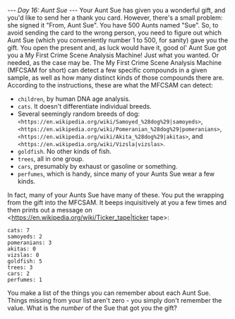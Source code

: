*--- Day 16: Aunt Sue ---*
Your Aunt Sue has given you a wonderful gift, and you'd like to send her a thank you card.  However, there's a small problem: she signed it "From, Aunt Sue".
You have 500 Aunts named "Sue".
So, to avoid sending the card to the wrong person, you need to figure out which Aunt Sue (which you conveniently number 1 to 500, for sanity) gave you the gift.  You open the present and, as luck would have it, good ol' Aunt Sue got you a My First Crime Scene Analysis Machine!  Just what you wanted.  Or needed, as the case may be.
The My First Crime Scene Analysis Machine (MFCSAM for short) can detect a few specific compounds in a given sample, as well as how many distinct kinds of those compounds there are. According to the instructions, these are what the MFCSAM can detect:

- `children`, by human DNA age analysis.
- `cats`.  It doesn't differentiate individual breeds.
- Several seemingly random breeds of dog: `<https://en.wikipedia.org/wiki/Samoyed_%28dog%29|samoyeds>`, `<https://en.wikipedia.org/wiki/Pomeranian_%28dog%29|pomeranians>`, `<https://en.wikipedia.org/wiki/Akita_%28dog%29|akitas>`, and `<https://en.wikipedia.org/wiki/Vizsla|vizslas>`.
- `goldfish`.  No other kinds of fish.
- `trees`, all in one group.
- `cars`, presumably by exhaust or gasoline or something.
- `perfumes`, which is handy, since many of your Aunts Sue wear a few kinds.

In fact, many of your Aunts Sue have many of these.  You put the wrapping from the gift into the MFCSAM.  It beeps inquisitively at you a few times and then prints out a message on <https://en.wikipedia.org/wiki/Ticker_tape|ticker tape>:
```children: 3
cats: 7
samoyeds: 2
pomeranians: 3
akitas: 0
vizslas: 0
goldfish: 5
trees: 3
cars: 2
perfumes: 1
```
You make a list of the things you can remember about each Aunt Sue.  Things missing from your list aren't zero - you simply don't remember the value.
What is the _number_ of the Sue that got you the gift?
